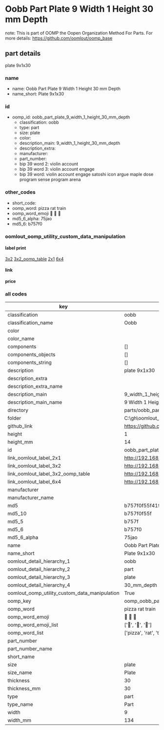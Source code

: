 # Oobb Part Plate 9 Width 1 Height 30 mm Depth  

note: This is part of OOMP the Oopen Organization Method For Parts. For more details: https://github.com/oomlout/oomp_base

##  part details
  



plate 9x1x30



### name
* name: Oobb Part Plate 9 Width 1 Height 30 mm Depth
* name_short: Plate 9x1x30 
### id
* oomp_id: oobb_part_plate_9_width_1_height_30_mm_depth
  * classification: oobb
  * type: part
  * size: plate
  * color: 
  * description_main: 9_width_1_height_30_mm_depth
  * description_extra: 
  * manufacturer: 
  * part_number: 
  * bip 39 word 2: violin account
  * bip 39 word 3: violin account engage
  * bip 39 word: violin account engage satoshi icon argue maple dose program sense program arena

### other_codes
* short_code: 
* oomp_word: pizza rat train
* oomp_word_emoji :pizza: :rat: :train:
* md5_6_alpha: 75jao
* md5_6: b757f0






### oomlout_oomp_utility_custom_data_manipulation
#### label print
[3x2](http://192.168.1.245:1112/?label=oomp%2075jao)
[3x2_oomp_table](http://192.168.1.108:1112/?label=oomp%2075jao)
[2x1](http://192.168.1.242:1112/?label=oomp%2075jao)
[6x4](http://192.168.1.55:1112/?label=oomp%2075jao)    

#### link

                              

#### price







### all codes 
| key | value |  
| --- | --- |  
| classification | oobb |  
| classification_name | Oobb |  
| color |  |  
| color_name |  |  
| components | [] |  
| components_objects | [] |  
| components_string | [] |  
| description | plate 9x1x30 |  
| description_extra |  |  
| description_extra_name |  |  
| description_main | 9_width_1_height_30_mm_depth |  
| description_main_name | 9 Width 1 Height 30 mm Depth |  
| directory | parts/oobb_part_plate_9_width_1_height_30_mm_depth |  
| folder | C:\gh\oomlout_oobb_version_4_generated_parts\things\oobb_part_plate_9_width_1_height_30_mm_depth |  
| github_link | https://github.com/oomlout/oomlout_oomp_part_src/tree/main/parts/oobb_part_plate_9_width_1_height_30_mm_depth |  
| height | 1 |  
| height_mm | 14 |  
| id | oobb_part_plate_9_width_1_height_30_mm_depth |  
| link_oomlout_label_2x1 | http://192.168.1.242:1112/?label=oomp%2075jao |  
| link_oomlout_label_3x2 | http://192.168.1.245:1112/?label=oomp%2075jao |  
| link_oomlout_label_3x2_oomp_table | http://192.168.1.108:1112/?label=oomp%2075jao |  
| link_oomlout_label_6x4 | http://192.168.1.55:1112/?label=oomp%2075jao |  
| manufacturer |  |  
| manufacturer_name |  |  
| md5 | b757f0f55f4190f02e382bf6948067a2 |  
| md5_10 | b757f0f55f |  
| md5_5 | b757f |  
| md5_6 | b757f0 |  
| md5_6_alpha | 75jao |  
| name | Oobb Part Plate 9 Width 1 Height 30 mm Depth |  
| name_short | Plate 9x1x30  |  
| oomlout_detail_hierarchy_1 | oobb |  
| oomlout_detail_hierarchy_2 | part |  
| oomlout_detail_hierarchy_3 | plate |  
| oomlout_detail_hierarchy_4 | 30_mm_depth |  
| oomlout_oomp_utility_custom_data_manipulation | True |  
| oomp_key | oomp_oobb_part_plate_9_width_1_height_30_mm_depth |  
| oomp_word | pizza rat train |  
| oomp_word_emoji | :pizza: :rat: :train: |  
| oomp_word_emoji_list | [':pizza:', ':rat:', ':train:'] |  
| oomp_word_list | ['pizza', 'rat', 'train'] |  
| part_number |  |  
| part_number_name |  |  
| short_name |  |  
| size | plate |  
| size_name | Plate |  
| thickness | 30 |  
| thickness_mm | 30 |  
| type | part |  
| type_name | Part |  
| width | 9 |  
| width_mm | 134 |  
